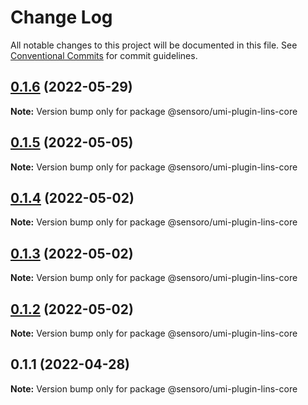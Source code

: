 # Change Log

All notable changes to this project will be documented in this file.
See [Conventional Commits](https://conventionalcommits.org) for commit guidelines.

## [0.1.6](https://github.com/SensoroFE/umi-plugins/compare/@sensoro/umi-plugin-lins-core@0.1.5...@sensoro/umi-plugin-lins-core@0.1.6) (2022-05-29)

**Note:** Version bump only for package @sensoro/umi-plugin-lins-core





## [0.1.5](https://github.com/SensoroFE/umi-plugins/compare/@sensoro/umi-plugin-lins-core@0.1.4...@sensoro/umi-plugin-lins-core@0.1.5) (2022-05-05)

**Note:** Version bump only for package @sensoro/umi-plugin-lins-core





## [0.1.4](https://github.com/SensoroFE/umi-plugins/compare/@sensoro/umi-plugin-lins-core@0.1.3...@sensoro/umi-plugin-lins-core@0.1.4) (2022-05-02)

**Note:** Version bump only for package @sensoro/umi-plugin-lins-core





## [0.1.3](https://github.com/SensoroFE/umi-plugins/compare/@sensoro/umi-plugin-lins-core@0.1.2...@sensoro/umi-plugin-lins-core@0.1.3) (2022-05-02)

**Note:** Version bump only for package @sensoro/umi-plugin-lins-core





## [0.1.2](https://github.com/SensoroFE/umi-plugins/compare/@sensoro/umi-plugin-lins-core@0.1.1...@sensoro/umi-plugin-lins-core@0.1.2) (2022-05-02)

**Note:** Version bump only for package @sensoro/umi-plugin-lins-core





## 0.1.1 (2022-04-28)

**Note:** Version bump only for package @sensoro/umi-plugin-lins-core
